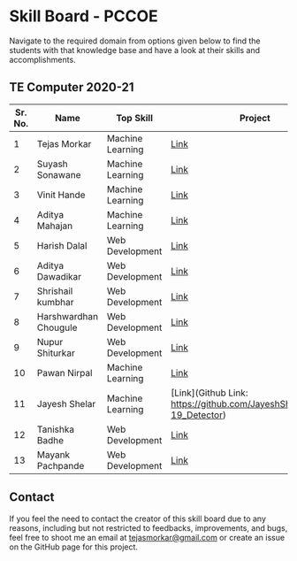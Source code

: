 # Skill Board - PCCOE

Navigate to the required domain from options given below to find the students with that knowledge base and have a look at their skills and accomplishments.

## TE Computer 2020-21

| Sr. No. | Name | Top Skill | Project | Secondary Skill | Project | Profiles |
| --- | ---| --- | --- | --- | --- | --- |
| 1 | Tejas Morkar | Machine Learning | [Link](https://tejasmorkar.tech/sketch-to-color) | Web Development | [Link](https://logeeksolutions.surge.sh) | [GitHub](https://github.com/tejasmorkar), [LinkedIn](https://linkedin.com/in/tejasmorkar) |
| 2 | Suyash Sonawane | Machine Learning | [Link](https://youtu.be/1P_GYSFTXnc) | Web Development | [Link](https://punebusinessschool.com/) | [GitHub](https://github.com/SuyashSonawane), [LinkedIn](https://linkedin.com/in/suyash-sonawane-44661417b/) |
| 3 | Vinit Hande | Machine Learning | [Link](https://youtu.be/f8qoNdx9fYs) | Software Development | [Link](https://github.com/vinithande123/Lab-Management-System-Pathology-.git) | [GitHub]([vinithande123](https://github.com/vinithande123)), [LinkedIn](https://www.linkedin.com/in/vinit-hande-90602217b) |
| 4 | Aditya Mahajan | Machine Learning | [Link](https://youtu.be/uextIyx7sO4) | Web Development | [Link](http://campusmate.adityamahajan.tech/) | [GitHub](https://github.com/adityamahajan-io), [LinkedIn](https://www.linkedin.com/in/adityamahahajan/) |
| 5 | Harish Dalal | Web Development | [Link](https://inmyonion.web.app) | Android Development | [Link](https://play.google.com/store/apps/developer?id=zybnet) | [GitHub](https://github.com/harish-dalal), [LinkedIn](https://www.linkedin.com/in/harish-dalal136) |
| 6 | Aditya Dawadikar | Web Development | [Link](https://github.com/Aditya-Dawadikar/Kanban-angular) |  |  | [GitHub](https://github.com/aditya-dawadikar), [LinkedIn](https://www.linkedin.com/in/aditya-dawadikar/) |
| 7 | Shrishail kumbhar | Web Development | [Link](https://rocky-cove-22692.herokuapp.com/) |  |  | [GitHub](https://github.com/shrishail735), [LinkedIn](https://www.linkedin.com/in/shrishail-kumbhar-554907190) |
| 8 | Harshwardhan Chougule | Web Development | [Link](https://harshc45.github.io/Covid-19_Tracker/) |  |  | [GitHub](https://github.com/harshc45), [LinkedIn](https://www.linkedin.com/in/harshwardhan-chougule-0bb0a31a6) |
| 9 | Nupur Shiturkar | Web Development | [Link](https://nupur-shiturkar.github.io/Portfolio-AnuradhaThakare/) |  |  | [GitHub](https://github.com/nupur-shiturkar), [LinkedIn](https://www.linkedin.com/in/nupur-shiturkar-232722194/) |
| 10 | Pawan Nirpal | Machine Learning | [Link](https://github.com/pawan-nirpal-031/DeepLearning) | Web Development | [Link](https://github.com/pawan-nirpal-031/WebDev/tree/Hello-World) | [GitHub](https://github.com/pawan-nirpal-031), [LinkedIn](https://www.linkedin.com/in/pawan-nirpal-0a5277167/) |
| 11 | Jayesh Shelar | Machine Learning | [Link](Github Link: https://github.com/JayeshShelar/Covid-19_Detector) | Web Development | [Link](https://github.com/JayeshShelar/SIH_DataSyncWebsite) | [GitHub](https://github.com/JayeshShelar), [LinkedIn](https://www.linkedin.com/in/jayesh-shelar/) |
| 12 | Tanishka Badhe | Web Development | [Link](https://immense-beach-07404.herokuapp.com/) | Machine Learning | [Link](https://github.com/tanishka2708/spam-detection-using-ML-and-natural-language-processing) | [GitHub](https://github.com/tanishka2708), [LinkedIn](https://www.linkedin.com/in/tanishka-badhe-359140198) |
| 13 | Mayank Pachpande | Web Development | [Link](https://github.com/Mayank-MP05/Team_Automatons_website) | Machine Learning | [Link](https://github.com/Mayank-MP05/Marathi-Letter-Recognition-ConvNet) | [GitHub](https://github.com/Mayank-MP05), [LinkedIn](https://www.linkedin.com/in/mayank-pachpande-117823169) |

## Contact

If you feel the need to contact the creator of this skill board due to any reasons, including but not restricted to feedbacks, improvements, and bugs, feel free to shoot me an email at [tejasmorkar@gmail.com](mailto:tejasmorkar@gmail.com) or create an issue on the GitHub page for this project.
